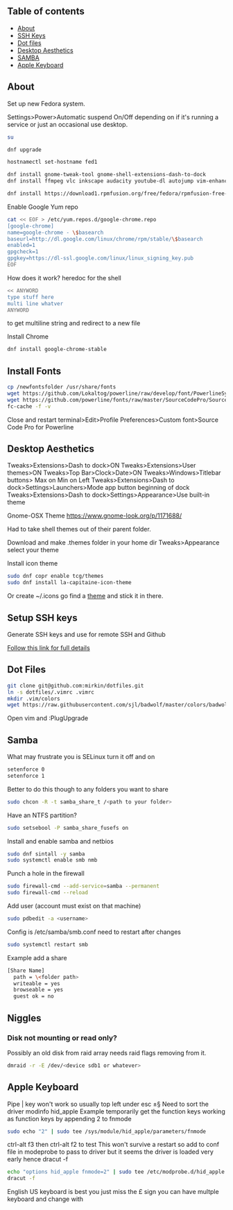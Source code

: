 
## Table of contents

- [About](#about)
- [SSH Keys](#setup-ssh-keys)
- [Dot files](#dot-files)
- [Desktop Aesthetics](#desktop-aesthetics)
- [SAMBA](#samba)
- [Apple Keyboard](#apple-keyboard)


## About
Set up new Fedora system.

Settings>Power>Automatic suspend On/Off depending on if it's running a service or just an occasional use desktop.

```sh
su

dnf upgrade

hostnamectl set-hostname fed1

dnf install gnome-tweak-tool gnome-shell-extensions-dash-to-dock
dnf install ffmpeg vlc inkscape audacity youtube-dl autojump vim-enhanced figlet unzip gimp

dnf install https://download1.rpmfusion.org/free/fedora/rpmfusion-free-release-$(rpm -E %fedora).noarch.rpm https://download1.rpmfusion.org/nonfree/fedora/rpmfusion-nonfree-release-$(rpm -E %fedora).noarch.rpm
```

Enable Google Yum repo
```sh
cat << EOF > /etc/yum.repos.d/google-chrome.repo
[google-chrome]
name=google-chrome - \$basearch
baseurl=http://dl.google.com/linux/chrome/rpm/stable/\$basearch
enabled=1
gpgcheck=1
gpgkey=https://dl-ssl.google.com/linux/linux_signing_key.pub
EOF
```
How does it work? heredoc for the shell
```sh
<< ANYWORD
type stuff here
multi line whatver
ANYWORD
```
to get multiline string and redirect to a new file

Install Chrome
```sh
dnf install google-chrome-stable
```

## Install Fonts
```sh
cp /newfontsfolder /usr/share/fonts
wget https://github.com/Lokaltog/powerline/raw/develop/font/PowerlineSymbols.otf -O /usr/share/fonts/PowerlineSymbols.otf
wget https://github.com/powerline/fonts/raw/master/SourceCodePro/Source%20Code%20Pro%20for%20Powerline.otf -O /usr/share/fonts/SourceCodePro.otf
fc-cache -f -v
```

Close and restart terminal>Edit>Profile Preferences>Custom font>Source Code Pro for Powerline

## Desktop Aesthetics

Tweaks>Extensions>Dash to dock>ON
Tweaks>Extensions>User themes>ON
Tweaks>Top Bar>Clock>Date>ON
Tweaks>Windows>Titlebar buttons> Max on Min on Left
Tweaks>Extensions>Dash to dock>Settings>Launchers>Mode app button beginning of dock
Tweaks>Extensions>Dash to dock>Settings>Appearance>Use built-in theme

Gnome-OSX Theme
https://www.gnome-look.org/p/1171688/

Had to take shell themes out of their parent folder.

Download and make .themes folder in your home dir
Tweaks>Appearance select your theme

Install icon theme 
```sh
sudo dnf copr enable tcg/themes
sudo dnf install la-capitaine-icon-theme
```
Or create ~/.icons go find a [theme](https://github.com/keeferrourke/la-capitaine-icon-theme) and stick it in there.

## Setup SSH keys

Generate SSH keys and use for remote SSH and Github

[Follow this link for full details](rpi.md#ssh-keys)

## Dot Files
```sh
git clone git@github.com:mirkin/dotfiles.git
ln -s dotfiles/.vimrc .vimrc
mkdir .vim/colors
wget https://raw.githubusercontent.com/sjl/badwolf/master/colors/badwolf.vim -O .vim/colors/badwolf.vim
```

Open vim and :PlugUpgrade

## Samba
What may frustrate you is SELinux turn it off and on
```sh
setenforce 0
setenforce 1
```
Better to do this though to any folders you want to share
```sh
sudo chcon -R -t samba_share_t /<path to your folder>
```
Have an NTFS partition?
```sh
sudo setsebool -P samba_share_fusefs on
```

Install and enable samba and netbios
```sh
sudo dnf sintall -y samba
sudo systemctl enable smb nmb
```
Punch a hole in the firewall
```sh
sudo firewall-cmd --add-service=samba --permanent
sudo firewall-cmd --reload
```
Add user (account must exist on that machine)
```sh
sudo pdbedit -a <username>
```
Config is /etc/samba/smb.conf need to restart after changes
```sh
sudo systemctl restart smb
```

Example add a share
```sh
[Share Name]
  path = \<folder path>
  writeable = yes
  browseable = yes
  guest ok = no
```

## Niggles
### Disk not mounting or read only?
Possibly an old disk from raid array needs raid flags removing from it.
```sh
dmraid -r -E /dev/<device sdb1 or whatever>
```

## Apple Keyboard
Pipe | key won't work so usually top left under esc ±§
Need to sort the driver modinfo hid_apple
Example temporarily get the function keys working as function keys by appending 2 to fnmode
```sh
sudo echo "2" | sudo tee /sys/module/hid_apple/parameters/fnmode
```
ctrl-alt f3 then ctrl-alt f2 to test
This won't survive a restart so add to conf file in modeprobe to pass to driver but it seems the driver is loaded very early hence dracut -f
```sh
echo "options hid_apple fnmode=2" | sudo tee /etc/modprobe.d/hid_apple.conf
dracut -f
```
English US keyboard is best you just miss the £ sign you can have multple keyboard and change with <shift><cmd><space>
